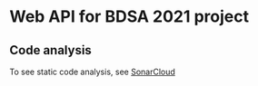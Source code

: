 # Web API for BDSA 2021 project



## Code analysis 

To see static code analysis, see [SonarCloud](https://sonarcloud.io/summary/overall?id=wegger-BDSA2021_webapi "SonarCloud dashboard")

